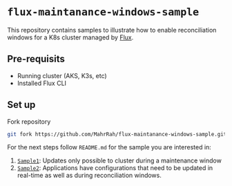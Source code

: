 # `flux-maintanance-windows-sample`

This repository contains samples to illustrate how to enable reconciliation windows for a K8s cluster managed by [Flux](https://fluxcd.io/).

## Pre-requisits

- Running cluster (AKS, K3s, etc)
- Installed Flux CLI

## Set up

Fork repository

```sh
git fork https://github.com/MahrRah/flux-maintanance-windows-sample.git
```

For the next steps follow `README.md` for the sample you are interested in:

1. [`Sample1`](Sample1/README.md): Updates only possible to cluster during a maintenance window
2. [`Sample2`](Sample2/README.md): Applications have configurations that need to be updated in real-time as well as during reconciliation windows.
